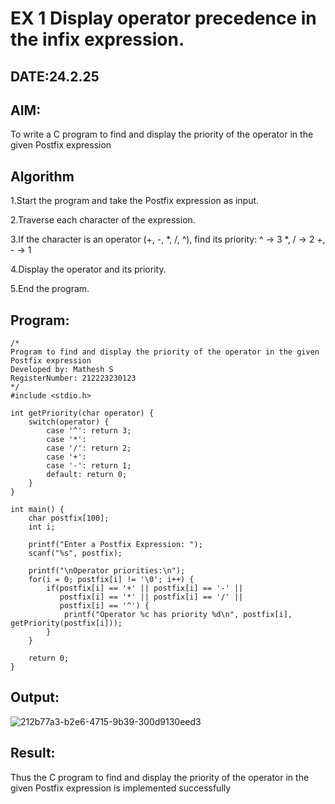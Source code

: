# EX 1 Display operator precedence in the infix expression.
## DATE:24.2.25
## AIM:
To write a C program to find and display the priority of the operator in the given Postfix expression

## Algorithm
1.Start the program and take the Postfix expression as input.

2.Traverse each character of the expression.

3.If the character is an operator (+, -, *, /, ^), find its priority: ^ → 3 *, / → 2 +, - → 1

4.Display the operator and its priority.

5.End the program.  

## Program:
```
/*
Program to find and display the priority of the operator in the given Postfix expression
Developed by: Mathesh S
RegisterNumber: 212223230123
*/
#include <stdio.h>

int getPriority(char operator) {
    switch(operator) {
        case '^': return 3;
        case '*':
        case '/': return 2;
        case '+':
        case '-': return 1;
        default: return 0;
    }
}

int main() {
    char postfix[100];
    int i;
    
    printf("Enter a Postfix Expression: ");
    scanf("%s", postfix);
    
    printf("\nOperator priorities:\n");
    for(i = 0; postfix[i] != '\0'; i++) {
        if(postfix[i] == '+' || postfix[i] == '-' ||
           postfix[i] == '*' || postfix[i] == '/' ||
           postfix[i] == '^') {
            printf("Operator %c has priority %d\n", postfix[i], getPriority(postfix[i]));
        }
    }
    
    return 0;
}

```

## Output:

![212b77a3-b2e6-4715-9b39-300d9130eed3](https://github.com/user-attachments/assets/478ca7f2-17da-49ac-87d7-8cc29283c95e)


## Result:
Thus the C program to find and display the priority of the operator in the given Postfix expression is implemented successfully
